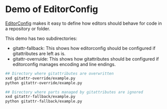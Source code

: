 # Demo of EditorConfig

[EditorConfig](https://editorconfig.org/) makes it easy to define how editors
should behave for code in a repository or folder.

This demo has two subdirectories:

- gitattr-fallback: This shows how editorconfig should be configured if
  gitattributes are left as is.
- gitattr-overruide: This shows how gitattributes should be configured if
  editorconfig manages encoding and line endings.

```bash
## Directory where gitattributes are overwritten
xxd gitattr-override/example.py
python gitattr-override/example.py
```


```bash
## Directory where parts managed by gitattributes are ignored
xxd gitattr-fallback/example.py
python gitattr-fallback/example.py
```
